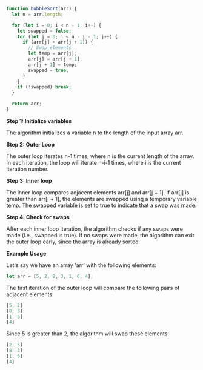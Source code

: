 ```js
function bubbleSort(arr) {
  let n = arr.length;

  for (let i = 0; i < n - 1; i++) {
    let swapped = false;
    for (let j = 0; j < n - i - 1; j++) {
      if (arr[j] > arr[j + 1]) {
        // Swap elements
        let temp = arr[j];
        arr[j] = arr[j + 1];
        arr[j + 1] = temp;
        swapped = true;
      }
    }
    if (!swapped) break;
  }

  return arr;
}
```
**Step 1: Initialize variables**

The algorithm initializes a variable n to the length of the input array arr.

**Step 2: Outer Loop**

The outer loop iterates n-1 times, where n is the current length of the array.
In each iteration, the loop will iterate n-i-1 times, where i is the current iteration number.

**Step 3: Inner loop**

The inner loop compares adjacent elements arr[j] and arr[j + 1].
If arr[j] is greater than arr[j + 1], the elements are swapped using a temporary variable temp.
The swapped variable is set to true to indicate that a swap was made.

**Step 4: Check for swaps**

After each inner loop iteration, the algorithm checks if any swaps were made (i.e., swapped is true).
If no swaps were made, the algorithm can exit the outer loop early, since the array is already sorted.

**Example Usage**

Let's say we have an array 'arr' with the following elements:
```js
let arr = [5, 2, 8, 3, 1, 6, 4];
```
The first iteration of the outer loop will compare the following pairs of adjacent elements:
```js
[5, 2]
[8, 3]
[1, 6]
[4]
```
Since 5 is greater than 2, the algorithm will swap these elements:
```js
[2, 5]
[8, 3]
[1, 6]
[4]
```